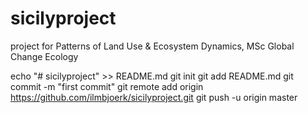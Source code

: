 # sicilyproject
project for Patterns of Land Use &amp; Ecosystem Dynamics, MSc Global Change Ecology

echo "# sicilyproject" >> README.md
git init
git add README.md
git commit -m "first commit"
git remote add origin https://github.com/ilmbjoerk/sicilyproject.git
git push -u origin master
